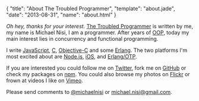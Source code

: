 {
  "title": "About The Troubled Programmer",
  "template": "about.jade",
  "date": "2013-08-31",
  "name": "about.html"
}

*Oh hey, thanks for your interest.* [The Troubled Programmer](/) is written by me, my name is Michael Nisi, I am a programmer. After years of [OOP](http://en.wikipedia.org/wiki/Object-oriented_programming), today my main interest lies in concurrency and functional programming. 

I write [JavaScript](https://developer.mozilla.org/en/JavaScript), [C](http://en.wikipedia.org/wiki/C_(programming_language)), [Objective-C](http://developer.apple.com/library/mac/#documentation/Cocoa/Conceptual/ObjectiveC/Introduction/introObjectiveC.html) and some [Erlang](http://www.erlang.org/). The two platforms I'm most excited about are [Node.js](http://nodejs.org/), [iOS](https://developer.apple.com/technologies/ios/), and [Erlang/OTP](http://learnyousomeerlang.com/what-is-otp).

If you are interested you could follow me on [Twitter](http://twitter.com/michaelnisi), fork me on [GitHub](https://github.com/michaelnisi) or check my packages on [npm](https://npmjs.org/~michaelnisi). You could also browse my photos on [Flickr](http://flickr.com/photos/michaelnisi) or frown at videos I like on [Vimeo](http://www.vimeo.com/user5635710/likes).

Please send comments to [@michaelnisi](http://twitter.com/michaelnisi) or <michael.nisi@gmail.com>.
